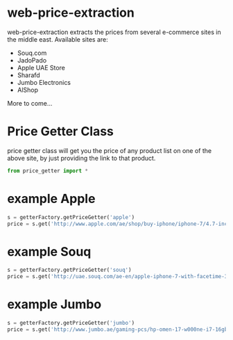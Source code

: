 # web-price-extraction
web-price-extraction extracts the prices from several e-commerce sites in the middle east.
Available sites are:
* Souq.com 
* JadoPado
* Apple UAE Store
* Sharafd
* Jumbo Electronics
* AlShop 

More to come...

# Price Getter Class
price getter class will get you the price of any product list on one of the above site, by just providing the link to that product.


```Python 
from price_getter import *
```

# example Apple
```Python
s = getterFactory.getPriceGetter('apple')
price = s.get('http://www.apple.com/ae/shop/buy-iphone/iphone-7/4.7-inch-display-32gb-silver#00,12,20', 'price')
```
# example Souq

```Python
s = getterFactory.getPriceGetter('souq')
price = s.get('http://uae.souq.com/ae-en/apple-iphone-7-with-facetime-32gb-4g-lte-silver-11526713/i/', 'price')
```

# example Jumbo

```Python
s = getterFactory.getPriceGetter('jumbo')
price = s.get('http://www.jumbo.ae/gaming-pcs/hp-omen-17-w000ne-i7-16gb-2tb-17/p-0441617-29758057822-cat.html#variant_id=0441617-29758057822', 'price')
```
